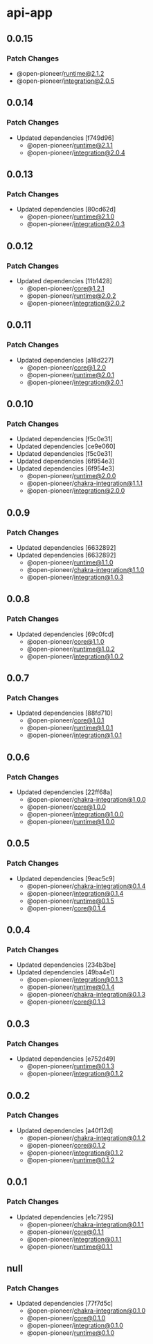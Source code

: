 # api-app

## 0.0.15

### Patch Changes

-   @open-pioneer/runtime@2.1.2
-   @open-pioneer/integration@2.0.5

## 0.0.14

### Patch Changes

-   Updated dependencies [f749d96]
    -   @open-pioneer/runtime@2.1.1
    -   @open-pioneer/integration@2.0.4

## 0.0.13

### Patch Changes

-   Updated dependencies [80cd62d]
    -   @open-pioneer/runtime@2.1.0
    -   @open-pioneer/integration@2.0.3

## 0.0.12

### Patch Changes

-   Updated dependencies [11b1428]
    -   @open-pioneer/core@1.2.1
    -   @open-pioneer/runtime@2.0.2
    -   @open-pioneer/integration@2.0.2

## 0.0.11

### Patch Changes

-   Updated dependencies [a18d227]
    -   @open-pioneer/core@1.2.0
    -   @open-pioneer/runtime@2.0.1
    -   @open-pioneer/integration@2.0.1

## 0.0.10

### Patch Changes

-   Updated dependencies [f5c0e31]
-   Updated dependencies [ce9e060]
-   Updated dependencies [f5c0e31]
-   Updated dependencies [6f954e3]
-   Updated dependencies [6f954e3]
    -   @open-pioneer/runtime@2.0.0
    -   @open-pioneer/chakra-integration@1.1.1
    -   @open-pioneer/integration@2.0.0

## 0.0.9

### Patch Changes

-   Updated dependencies [6632892]
-   Updated dependencies [6632892]
    -   @open-pioneer/runtime@1.1.0
    -   @open-pioneer/chakra-integration@1.1.0
    -   @open-pioneer/integration@1.0.3

## 0.0.8

### Patch Changes

-   Updated dependencies [69c0fcd]
    -   @open-pioneer/core@1.1.0
    -   @open-pioneer/runtime@1.0.2
    -   @open-pioneer/integration@1.0.2

## 0.0.7

### Patch Changes

-   Updated dependencies [88fd710]
    -   @open-pioneer/core@1.0.1
    -   @open-pioneer/runtime@1.0.1
    -   @open-pioneer/integration@1.0.1

## 0.0.6

### Patch Changes

-   Updated dependencies [22ff68a]
    -   @open-pioneer/chakra-integration@1.0.0
    -   @open-pioneer/core@1.0.0
    -   @open-pioneer/integration@1.0.0
    -   @open-pioneer/runtime@1.0.0

## 0.0.5

### Patch Changes

-   Updated dependencies [9eac5c9]
    -   @open-pioneer/chakra-integration@0.1.4
    -   @open-pioneer/integration@0.1.4
    -   @open-pioneer/runtime@0.1.5
    -   @open-pioneer/core@0.1.4

## 0.0.4

### Patch Changes

-   Updated dependencies [234b3be]
-   Updated dependencies [49ba4e1]
    -   @open-pioneer/integration@0.1.3
    -   @open-pioneer/runtime@0.1.4
    -   @open-pioneer/chakra-integration@0.1.3
    -   @open-pioneer/core@0.1.3

## 0.0.3

### Patch Changes

-   Updated dependencies [e752d49]
    -   @open-pioneer/runtime@0.1.3
    -   @open-pioneer/integration@0.1.2

## 0.0.2

### Patch Changes

-   Updated dependencies [a40f12d]
    -   @open-pioneer/chakra-integration@0.1.2
    -   @open-pioneer/core@0.1.2
    -   @open-pioneer/integration@0.1.2
    -   @open-pioneer/runtime@0.1.2

## 0.0.1

### Patch Changes

-   Updated dependencies [e1c7295]
    -   @open-pioneer/chakra-integration@0.1.1
    -   @open-pioneer/core@0.1.1
    -   @open-pioneer/integration@0.1.1
    -   @open-pioneer/runtime@0.1.1

## null

### Patch Changes

-   Updated dependencies [77f7d5c]
    -   @open-pioneer/chakra-integration@0.1.0
    -   @open-pioneer/core@0.1.0
    -   @open-pioneer/integration@0.1.0
    -   @open-pioneer/runtime@0.1.0
